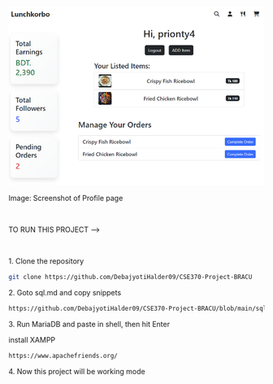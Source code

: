 ![image](https://github.com/DebajyotiHalder09/CSE370-Project-BRACU/blob/main/img/ss-2.png)

<p>Image: Screenshot of Profile page</p>
<br>
<p>TO RUN THIS PROJECT --></p>
<br>
<p>1. Clone the repository</p>

```sh
git clone https://github.com/DebajyotiHalder09/CSE370-Project-BRACU
```
<p>2. Goto sql.md and copy snippets</p>

```sh
https://github.com/DebajyotiHalder09/CSE370-Project-BRACU/blob/main/sql.md
```
<p>3. Run MariaDB and paste in shell, then hit Enter</p>

install XAMPP
```sh
https://www.apachefriends.org/
```
<p>4. Now this project will be working mode</p>